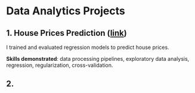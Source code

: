 # Data Analytics Projects

## 1. House Prices Prediction ([link](https://github.com/maximilian-ho/Data-Analytics-Projects/blob/main/House%20Prices%20Prediction/house-prices-prediction.ipynb))
I trained and evaluated regression models to predict house prices.

**Skills demonstrated**: data processing pipelines, exploratory data analysis, regression, regularization, cross-validation. 

## 2. 

